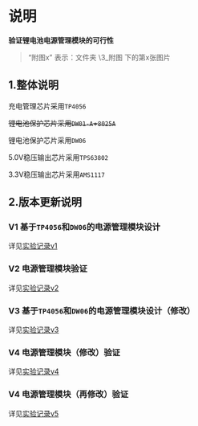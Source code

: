 # 说明

**验证锂电池电源管理模块的可行性**

> “附图x” 表示：文件夹  \3_附图 下的第x张图片

## 1.整体说明

充电管理芯片采用`TP4056`

~~锂电池保护芯片采用`DW01-A`+`8025A`~~

锂电池保护芯片采用`DW06`

5.0V稳压输出芯片采用`TPS63802`

3.3V稳压输出芯片采用`AMS1117`

## 2.版本更新说明

### V1 基于`TP4056`和`DW06`的电源管理模块设计

详见[实验记录v1](2_实验记录\v1_20240630\README.md)

### V2 电源管理模块验证

详见[实验记录v2](2_实验记录\v2_20240713\README.md)

### V3 基于`TP4056`和`DW06`的电源管理模块设计（修改）

详见[实验记录v3](2_实验记录\v3_20240716\README.md)

### V4 电源管理模块（修改）验证

详见[实验记录v4](2_实验记录\v4_20240723\README.md)

### V4 电源管理模块（再修改）验证

详见[实验记录v5](2_实验记录\v5_20240727\README.md)

